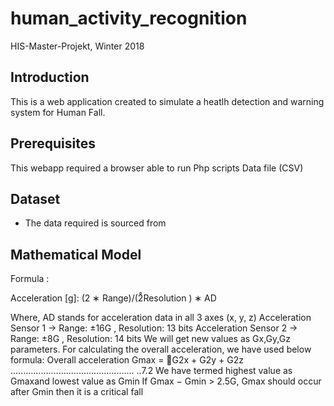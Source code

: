 # human_activity_recognition

HIS-Master-Projekt, Winter 2018  

## Introduction

This is a web application created to simulate a heatlh detection and warning system for Human Fall.  

## Prerequisites

This webapp required a browser able to run Php scripts
Data file (CSV)  

## Dataset
- The data required is sourced from 


## Mathematical Model

Formula :

Acceleration [g]: (2 ∗ Range)/(2̊Resolution ) ∗ AD

Where, AD stands for acceleration data in all 3 axes (x, y, z) Acceleration Sensor 1 -> Range: ±16G , Resolution: 13 bits
Acceleration Sensor 2 -> Range: ±8G , Resolution: 14 bits
We will get new values as Gx,Gy,Gz parameters. For calculating the overall acceleration, we have used
below formula:
Overall acceleration Gmax = 􏰀G2x + G2y + G2z ................................................. ..7.2
We have termed highest value as Gmaxand lowest value as Gmin
If Gmax − Gmin > 2.5G, Gmax should occur after Gmin then it is a critical fall